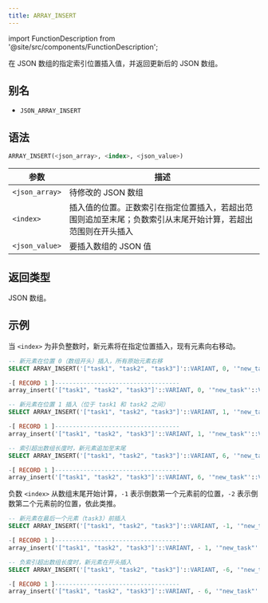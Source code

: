 ```yaml
---
title: ARRAY_INSERT
---
```

import FunctionDescription from '@site/src/components/FunctionDescription';

<FunctionDescription description="Introduced or updated: v1.2.762"/>

在 JSON 数组的指定索引位置插入值，并返回更新后的 JSON 数组。

## 别名

- `JSON_ARRAY_INSERT`

## 语法

```sql
ARRAY_INSERT(<json_array>, <index>, <json_value>)
```

| 参数          | 描述                                                                                                                                                                                              |
|---------------|--------------------------------------------------------------------------------------------------------------------------------------------------------------------------------------------------|
| `<json_array>` | 待修改的 JSON 数组                                                                                                                                                                               |
| `<index>`      | 插入值的位置。正数索引在指定位置插入，若超出范围则追加至末尾；负数索引从末尾开始计算，若超出范围则在开头插入                                                                                      |
| `<json_value>` | 要插入数组的 JSON 值                                                                                                                                                                             |

## 返回类型

JSON 数组。

## 示例

当 `<index>` 为非负整数时，新元素将在指定位置插入，现有元素向右移动。

```sql
-- 新元素在位置 0（数组开头）插入，所有原始元素右移
SELECT ARRAY_INSERT('["task1", "task2", "task3"]'::VARIANT, 0, '"new_task"'::VARIANT);

-[ RECORD 1 ]-----------------------------------
array_insert('["task1", "task2", "task3"]'::VARIANT, 0, '"new_task"'::VARIANT): ["new_task","task1","task2","task3"]

-- 新元素在位置 1 插入（位于 task1 和 task2 之间）
SELECT ARRAY_INSERT('["task1", "task2", "task3"]'::VARIANT, 1, '"new_task"'::VARIANT);

-[ RECORD 1 ]-----------------------------------
array_insert('["task1", "task2", "task3"]'::VARIANT, 1, '"new_task"'::VARIANT): ["task1","new_task","task2","task3"]

-- 索引超出数组长度时，新元素追加至末尾
SELECT ARRAY_INSERT('["task1", "task2", "task3"]'::VARIANT, 6, '"new_task"'::VARIANT);

-[ RECORD 1 ]-----------------------------------
array_insert('["task1", "task2", "task3"]'::VARIANT, 6, '"new_task"'::VARIANT): ["task1","task2","task3","new_task"]
```

负数 `<index>` 从数组末尾开始计算，`-1` 表示倒数第一个元素前的位置，`-2` 表示倒数第二个元素前的位置，依此类推。

```sql
-- 新元素在最后一个元素（task3）前插入
SELECT ARRAY_INSERT('["task1", "task2", "task3"]'::VARIANT, -1, '"new_task"'::VARIANT);

-[ RECORD 1 ]-----------------------------------
array_insert('["task1", "task2", "task3"]'::VARIANT, - 1, '"new_task"'::VARIANT): ["task1","task2","new_task","task3"]

-- 负索引超出数组长度时，新元素在开头插入
SELECT ARRAY_INSERT('["task1", "task2", "task3"]'::VARIANT, -6, '"new_task"'::VARIANT);

-[ RECORD 1 ]-----------------------------------
array_insert('["task1", "task2", "task3"]'::VARIANT, - 6, '"new_task"'::VARIANT): ["new_task","task1","task2","task3"]
```